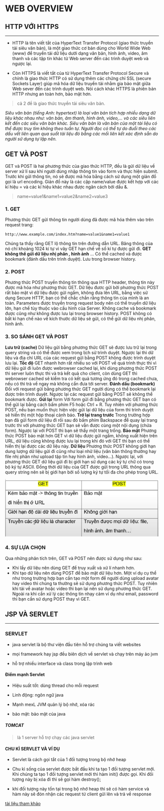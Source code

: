 # WEB OVERVIEW

## HTTP VỚI HTTPS

---

- HTTP là tên viết tắt của HyperText Transfer Protocol (giao thức truyền tải siêu văn bản), là một giao thức cơ bản dùng cho World Wide Web (www) để truyền tải dữ liệu dưới dạng văn bản, hình ảnh, video, âm thanh và các tập tin khác từ Web server đến các trình duyệt web và ngược lại.

- Còn HTTPS là viết tắt của từ HyperText Transfer Protocol Secure và chính là giao thức HTTP có sử dụng thêm các chứng chỉ SSL (secure Sockets Layer) giúp mã hóa dữ liệu truyền tải nhằm gia bảo mật giữa Web sever đến các trình duyệt web. Nói cách khác HTTPS là phiên bản HTTP nhưng an toàn hơn, bảo mật hơn.

> cả 2 đề là giao thức truyền tải siêu văn bản.

*Siêu văn bản (tiếng Anh: hypertext) là loại văn bản tích hợp nhiều dạng dữ liệu khác nhau như: văn bản, âm thanh, hình ảnh, video,... và các siêu liên kết đến các siêu văn bản khác. Siêu văn bản là văn bản của một tài liệu có thể được truy tìm không theo tuần tự. Người đọc có thể tự do đuổi theo các dấu vết liên quan qua suốt tài liệu đó bằng các mối liên kết xác định sẵn do người sử dụng tự lập nên.*

## GET VÀ POST

 GET và POST là hai phương thức của giao thức HTTP, đều là gửi dữ liệu về server xử lí sau khi người dùng nhập thông tin vào form và thực hiện submit. Trước khi gửi thông tin, nó sẽ được mã hóa bằng cách sử dụng một giản đồ gọi là url encoding. Giản đồ này là các cặp name/value được kết hợp với các kí hiệu = và các kí hiệu khác nhau được ngăn cách bởi dấu &.

>name=value1&name1=value2&name2=value3 

### 1. GET
Phương thức GET gửi thông tin người dùng đã được mã hóa thêm vào trên request trang:

```
http://www.example.com/index.htm?name=value1&name1=value1
```
Chúng ta thấy rằng GET lộ thông tin trên đường dẫn URL. Băng thông của nó chỉ khoảng 1024 kí tự vì vây GET hạn chế về số kí tự được gửi đi. **GET không thể gửi dữ liệu nhị phân , hình ảnh** ... Có thể cached và được bookmark (đánh dấu trên trình duyệt). Lưu trong browser history.

### 2. POST

Phương thức POST truyền thông tin thông qua HTTP header, thông tin này được mã hóa như phương thức GET. Dữ liệu đươc gửi bởi phương thức POST rất bảo mật vì dữ liệu được gửi ngầm, không đưa lên URL, bằng việc sử dụng Secure HTTP, bạn có thể chắc chắn rằng thông tin của mình là an toàn. Parameters được truyền trong request body nên có thể truyền dữ liệu lớn, hạn chế tùy thuộc vào cấu hình của Server. Không cache và bookmark được cũng như không được lưu lại trong browser history. POST không có bất kì hạn chế nào về kích thước dữ liệu sẽ gửi, có thể gửi dữ liệu nhị phân, hình ảnh.

### 3. SO SÁNH GET VÀ POST

**Lưu trữ (cache)** Dữ liệu gửi bằng phương thức GET sẽ được lưu trữ lại trong query string và có thể được xem trong lịch sử trình duyệt. Ngược lại thì dữ liệu và địa chỉ URL của các request gửi bằng POST không được trình duyệt lưu lại. **Tốc độ** GET nhanh hơn rất nhiều so với POST về quá trình thực thi vì dữ liệu gửi đi luôn được webrowser cached lại, khi dùng phương thức POST thì server luôn thực thi và trả kết quả cho client, còn dùng GET thì webrowser cached sẽ kiểm tra có kết quả tương ứng đó trong cached chưa, nếu có thì trả về ngay mà không cần đưa tới server. **Đánh dấu (bookmark)** Đối với request gửi bằng phương thức GET người dùng có thể bookmark lại được trên trình duyệt. Ngược lại các request gửi bằng POST sẽ không thể bookmark được. **Gửi lại** form Với form gửi đi bằng phương thức GET bạn có thể gửi lại bằng cách bấm phím F5 hoặc Ctrl + R. Tuy nhiên với phương thức POST, nếu bạn muốn thực hiện việc gửi lại dữ liệu của form thì trình duyệt sẽ hiển thị một hộp thoại cảnh báo. **Trở lại trang trước** Trong trường hợp bạn đã gửi form dữ liệu đi rồi sau đó bấm phím Backspace để quay lại trang trước thì với phương thức GET bạn sẽ vẫn được cùng một nội dụng (chứa form). Ngược lại với POST thì bạn sẽ thấy một trang trống. **Bảo mật** Phương thức POST bảo mật hơn GET vì dữ liệu được gửi ngầm, không xuất hiện trên URL, dữ liệu cũng không được lưu lại trong khi đó với GET thì bạn có thể hiển thị lại được các dữ liệu này. **Dữ liệu** Phương thức POST không giới hạn dung lượng dữ liệu gửi đi cũng như loại nhữ liệu (văn bản thông thường hay file nhị phân như upload tập tin hay hình ảnh, video...). Ngược lại, với phương thức GET dữ liệu gửi đi bị giới hạn sử dụng các ký tự chữ có trong bộ ký tự ASCII. Đồng thời dữ liệu của GET được gửi trong URL thông qua query string nên sẽ bị giới hạn bởi số lượng ký tự tối đa cho phép trong URL.

![Alt text](image-1.png)

### 4. SỰ LỰA CHỌN

Qua những phân tích trên, GET và POST nên được sử dụng như sau:

- Khi lấy dữ liệu nên dùng GET để truy xuất và xử lí nhanh hơn.
- Khi tạo dữ liệu nên dùng POST để bảo mật dữ liệu hơn. Một ví dụ cụ thể như trong trường hợp bạn cần tạo một form để người dùng upload avatar hay video thì chúng ta thường sẽ sử dụng phương thức POST. Tuy nhiên khi tải về avatar hoặc video thì bạn lại nên sử dụng phương thức GET. Ngoài ra khi cần xử lý các thông tin nhạy cảm ví dụ như email, password thì bạn cần sử dụng POST thay vì GET.

## JSP VÀ SERVLET

---

### SERVLET

- java servlet là bộ thư viện đầu tiên hỗ trợ chúng ta viết websites

- mọi framework hay jsp đều biên dịch về servlet và chạy trên máy ảo jvm

- hỗ trợ nhiều interface và class trong lập trình web

#### Điểm mạnh Servlet

- Hiệu suất tốt: dùng thread cho mỗi request

- Linh động: ngôn ngữ java

- Mạnh mexL JVM quản lý bộ nhớ, xóa rác

- bảo mật: bảo mật của java

##### TOMCAT

> là 1 server hỗ trợ chạy các java servlet

#### CHU KÌ SERVLET VÀ VÍ DỤ

- Servlet là cách gọi tắt của 1 đối tượng trong bộ nhớ heap

- Chu kì sống của servlet được bắt đầu khi ta tạo 1 đối tượng servlet mới. Khi chúng ta tạo 1 đối tượng servlet mới thì hàm init() được gọi. Khi đối tượng này bị xóa đi thì sẽ gọi hàm destroy();

- khi đối tượng này tồn tại trong bộ nhớ heap thì sẽ có hàm service và hàm này sẽ đón nhận các request từ client gửi lên và trả về response

[tài liệu tham khảo](https://www.youtube.com/watch?v=I-OjMUFw0_0&list=PLsfLgp1K1xQ53rzo7vo2dKamBu0bj7lkv&index=3)